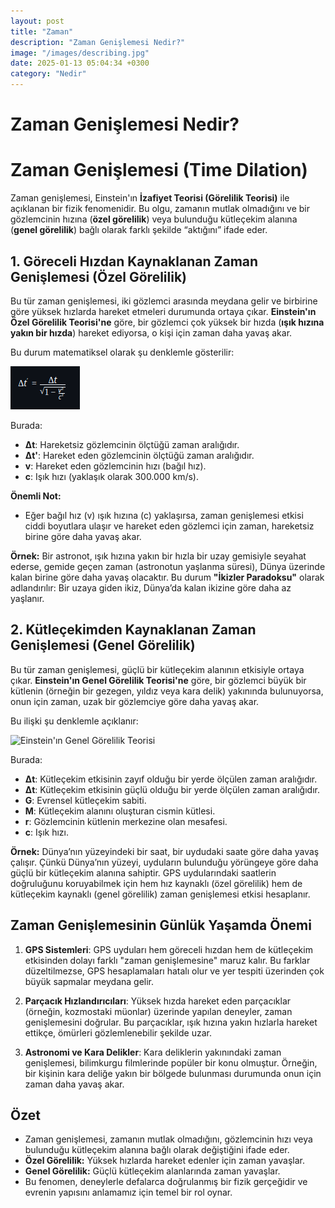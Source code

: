 ```yaml
---
layout: post
title: "Zaman"
description: "Zaman Genişlemesi Nedir?"
image: "/images/describing.jpg"
date: 2025-01-13 05:04:34 +0300
category: "Nedir"
---
```


Zaman Genişlemesi Nedir?
============


# Zaman Genişlemesi (Time Dilation)

Zaman genişlemesi, Einstein'ın **İzafiyet Teorisi (Görelilik Teorisi)** ile açıklanan bir fizik fenomenidir. Bu olgu, zamanın mutlak olmadığını ve bir gözlemcinin hızına (**özel görelilik**) veya bulunduğu kütleçekim alanına (**genel görelilik**) bağlı olarak farklı şekilde “aktığını” ifade eder.



## 1. Göreceli Hızdan Kaynaklanan Zaman Genişlemesi (Özel Görelilik)

Bu tür zaman genişlemesi, iki gözlemci arasında meydana gelir ve birbirine göre yüksek hızlarda hareket etmeleri durumunda ortaya çıkar. **Einstein'ın Özel Görelilik Teorisi'ne** göre, bir gözlemci çok yüksek bir hızda (**ışık hızına yakın bir hızda**) hareket ediyorsa, o kişi için zaman daha yavaş akar.

Bu durum matematiksel olarak şu denklemle gösterilir:


![Einstein'ın Özel Görelilik Teorisi](/assets/images/Zaman.png)


Burada:
- **Δt**: Hareketsiz gözlemcinin ölçtüğü zaman aralığıdır.
- **Δt'**: Hareket eden gözlemcinin ölçtüğü zaman aralığıdır.
- **v**: Hareket eden gözlemcinin hızı (bağıl hız).
- **c**: Işık hızı (yaklaşık olarak 300.000 km/s).

**Önemli Not:**
- Eğer bağıl hız (v) ışık hızına (c) yaklaşırsa, zaman genişlemesi etkisi ciddi boyutlara ulaşır ve hareket eden gözlemci için zaman, hareketsiz birine göre daha yavaş akar.


**Örnek:**
Bir astronot, ışık hızına yakın bir hızla bir uzay gemisiyle seyahat ederse, gemide geçen zaman (astronotun yaşlanma süresi), Dünya üzerinde kalan birine göre daha yavaş olacaktır. Bu durum **"İkizler Paradoksu"** olarak adlandırılır: Bir uzaya giden ikiz, Dünya’da kalan ikizine göre daha az yaşlanır.



## **2. Kütleçekimden Kaynaklanan Zaman Genişlemesi (Genel Görelilik)**

Bu tür zaman genişlemesi, güçlü bir kütleçekim alanının etkisiyle ortaya çıkar. **Einstein'ın Genel Görelilik Teorisi'ne** göre, bir gözlemci büyük bir kütlenin (örneğin bir gezegen, yıldız veya kara delik) yakınında bulunuyorsa, onun için zaman, uzak bir gözlemciye göre daha yavaş akar.

Bu ilişki şu denklemle açıklanır:


![ Einstein'ın Genel Görelilik Teorisi](/assets/images/Görelilik.png)


Burada:
- **Δt**: Kütleçekim etkisinin zayıf olduğu bir yerde ölçülen zaman aralığıdır.
- **Δt**: Kütleçekim etkisinin güçlü olduğu bir yerde ölçülen zaman aralığıdır.
- **G**: Evrensel kütleçekim sabiti.
- **M**: Kütleçekim alanını oluşturan cismin kütlesi.
- **r**: Gözlemcinin kütlenin merkezine olan mesafesi.
- **c**: Işık hızı.

**Örnek:**
Dünya’nın yüzeyindeki bir saat, bir uydudaki saate göre daha yavaş çalışır. Çünkü Dünya’nın yüzeyi, uyduların bulunduğu yörüngeye göre daha güçlü bir kütleçekim alanına sahiptir. GPS uydularındaki saatlerin doğruluğunu koruyabilmek için hem hız kaynaklı (özel görelilik) hem de kütleçekim kaynaklı (genel görelilik) zaman genişlemesi etkisi hesaplanır.



## **Zaman Genişlemesinin Günlük Yaşamda Önemi**

1. **GPS Sistemleri**: GPS uyduları hem göreceli hızdan hem de kütleçekim etkisinden dolayı farklı "zaman genişlemesine" maruz kalır. Bu farklar düzeltilmezse, GPS hesaplamaları hatalı olur ve yer tespiti üzerinden çok büyük sapmalar meydana gelir.

2. **Parçacık Hızlandırıcıları**: Yüksek hızda hareket eden parçacıklar (örneğin, kozmostaki müonlar) üzerinde yapılan deneyler, zaman genişlemesini doğrular. Bu parçacıklar, ışık hızına yakın hızlarla hareket ettikçe, ömürleri gözlemlenebilir şekilde uzar.

3. **Astronomi ve Kara Delikler**: Kara deliklerin yakınındaki zaman genişlemesi, bilimkurgu filmlerinde popüler bir konu olmuştur. Örneğin, bir kişinin kara deliğe yakın bir bölgede bulunması durumunda onun için zaman daha yavaş akar.



## **Özet**
- Zaman genişlemesi, zamanın mutlak olmadığını, gözlemcinin hızı veya bulunduğu kütleçekim alanına bağlı olarak değiştiğini ifade eder.
- **Özel Görelilik:** Yüksek hızlarda hareket edenler için zaman yavaşlar.
- **Genel Görelilik:** Güçlü kütleçekim alanlarında zaman yavaşlar.
- Bu fenomen, deneylerle defalarca doğrulanmış bir fizik gerçeğidir ve evrenin yapısını anlamamız için temel bir rol oynar.



<script data-goatcounter="https://gg123.goatcounter.com/count"
        async src="//gc.zgo.at/count.js"></script>
